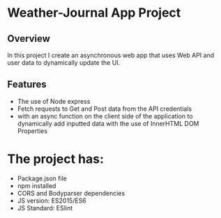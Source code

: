 # Weather-Journal App Project

## Overview
In this project I create an asynchronous web app that uses Web API and user data to dynamically update the UI. 

## Features

- The use of Node express
- Fetch requests to Get and Post data from the API credentials 
- with an async function on the client side of the application to dynamically add inputted data with the use of InnerHTML DOM Properties

# The project has:

- Package.json file
- npm installed 
- CORS and Bodyparser dependencies
- JS version: ES2015/ES6
- JS Standard: ESlint

